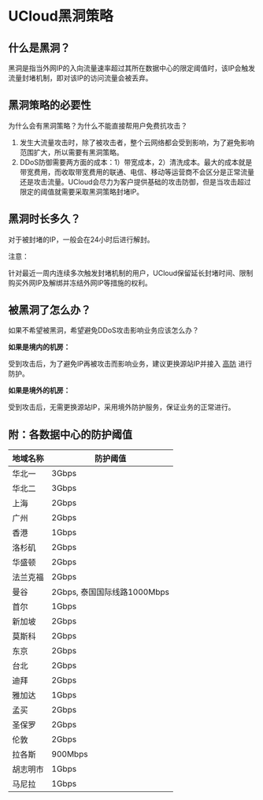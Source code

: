 

# UCloud黑洞策略

## 什么是黑洞？

黑洞是指当外网IP的入向流量速率超过其所在数据中心的限定阈值时，该IP会触发流量封堵机制，即对该IP的访问流量会被丢弃。

## 黑洞策略的必要性

为什么会有黑洞策略？为什么不能直接帮用户免费抗攻击？

1.  发生大流量攻击时，除了被攻击者，整个云网络都会受到影响，为了避免影响范围扩大，所以需要有黑洞策略。
2.  DDoS防御需要两方面的成本：1）带宽成本，2）清洗成本。最大的成本就是带宽费用，而收取带宽费用的联通、电信、移动等运营商不会区分是正常流量还是攻击流量。UCloud会尽力为客户提供基础的攻击防御，但是当攻击超过限定的阈值就需要采取黑洞策略封堵IP。

## 黑洞时长多久？

对于被封堵的IP，一般会在24小时后进行解封。

<wrap em>注意：

针对最近一周内连续多次触发封堵机制的用户，UCloud保留延长封堵时间、限制购买外网IP及解绑并冻结外网IP等措施的权利。</wrap>

## 被黑洞了怎么办？

如果不希望被黑洞，希望避免DDoS攻击影响业务应该怎么办？

**如果是境内的机房：**

受到攻击后，为了避免IP再被攻击而影响业务，建议更换源站IP并接入
[高防](/uantiddos/uads/README) 进行防护。

**如果是境外的机房：**

受到攻击后，无需更换源站IP，采用境外防护服务，保证业务的正常进行。

## 附：各数据中心的防护阈值

| 地域名称 |  防护阈值  |
| ---- | ----- |
| 华北一  | 3Gbps |
| 华北二  | 3Gbps |
| 上海  | 2Gbps |
| 广州   | 2Gbps |
| 香港	| 1Gbps|
| 洛杉矶	| 2Gbps|
| 华盛顿	| 2Gbps|
| 法兰克福|	2Gbps|
| 曼谷	|	2Gbps, 泰国国际线路1000Mbps|
| 首尔	|	1Gbps|
| 新加坡	| 2Gbps|
| 莫斯科	| 2Gbps|
| 东京	| 2Gbps|
| 台北	| 2Gbps|
| 迪拜	| 2Gbps|
| 雅加达	| 1Gbps|
| 孟买	| 2Gbps|
| 圣保罗	| 2Gbps|
| 伦敦	| 2Gbps |
| 拉各斯	| 900Mbps|
| 胡志明市	| 1Gbps|
| 马尼拉	| 1Gbps |
